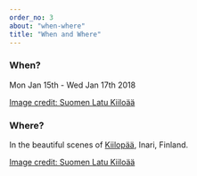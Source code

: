 ```yaml
---
order_no: 3
about: "when-where"
title: "When and Where"
---
```



<div class="tiles flex">
  <div class="tile text-tile flex-item">
    <h3>When?</h3>
    <p>
      <!--CodeFreeze dates will be defined by looking the moon calendar-->
      Mon Jan 15th - Wed Jan 17th 2018      
    </p>
  </div>
  <div class="tile image-tile photo-1 flex-item">
    <a href="http://www.kiilopaa.fi/en/home.html">Image credit: Suomen Latu Kiiloää</a>
  </div>
  <div class="tile text-tile flex-item">
    <h3>Where?</h3>
    <p>In the beautiful scenes of <a href="/kiilopaa">Kiilopää</a>, Inari, Finland.</p>
  </div>
  <div class="tile image-tile photo-2 flex-item">
    <a href="http://www.kiilopaa.fi/en/home.html">Image credit: Suomen Latu Kiiloää</a>
  </div>
</div>

